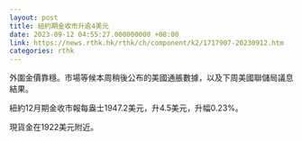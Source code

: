 ```yaml
---
layout: post
title: 紐約期金收市升逾4美元
date: 2023-09-12 04:55:27.000000000 +08:00
link: https://news.rthk.hk/rthk/ch/component/k2/1717907-20230912.htm
categories: rthk
---
```


外圍金價靠穩。市場等候本周稍後公布的美國通脹數據，以及下周美國聯儲局議息結果。

紐約12月期金收市報每盎士1947.2美元，升4.5美元，升幅0.23%。

現貨金在1922美元附近。

